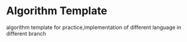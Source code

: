 # Algorithm Template

algorithm template for practice,implementation of different language in different branch
